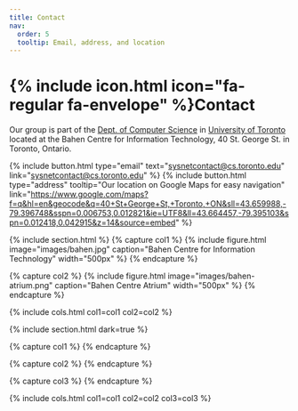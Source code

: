 ```yaml
---
title: Contact
nav:
  order: 5
  tooltip: Email, address, and location
---
```


# {% include icon.html icon="fa-regular fa-envelope" %}Contact

Our group is part of the [Dept. of Computer Science](https://web.cs.toronto.edu/) in [University of Toronto](https://utoronto.ca) located at the Bahen Centre for Information Technology, 40 St. George St. in Toronto, Ontario.

{%
  include button.html
  type="email"
  text="sysnetcontact@cs.toronto.edu"
  link="sysnetcontact@cs.toronto.edu"
%}
{%
  include button.html
  type="address"
  tooltip="Our location on Google Maps for easy navigation"
  link="https://www.google.com/maps?f=q&hl=en&geocode&q=40+St+George+St,+Toronto,+ON&sll=43.659988,-79.396748&sspn=0.006753,0.012821&ie=UTF8&ll=43.664457,-79.395103&spn=0.012418,0.042915&z=14&source=embed"
%}

{% include section.html %}
{% capture col1 %}
{% include figure.html image="images/bahen.jpg" caption="Bahen Centre for Information Technology" width="500px" %}
{% endcapture %}


{% capture col2 %}
{% include figure.html image="images/bahen-atrium.png" caption="Bahen Centre Atrium" width="500px" %}
{% endcapture %}

{% include cols.html col1=col1 col2=col2 %}



{% include section.html dark=true %}

{% capture col1 %}
{% endcapture %}

{% capture col2 %}
{% endcapture %}

{% capture col3 %}
{% endcapture %}

{% include cols.html col1=col1 col2=col2 col3=col3 %}

